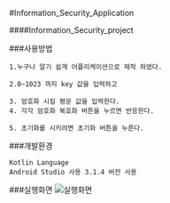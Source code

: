 #Information_Security_Application

####Information_Security_project

###사용방법

```
1.누구나 알기 쉽게 어플리케이션으로 제작 하였다.

2.0~1023 까지 key 값을 입력하고

3. 암호화 시킬 평문 값을 입력한다.
4. 각각 암호화 복호화 버튼을 누르면 반응한다.

5. 초기화를 시키려면 초기화 버튼을 누른다.
```

###개발환경

```
Kotlin Language
Android Studio 사용 3.1.4 버전 사용
```


###실행화면
![실행화면](https://www.dropbox.com/home/markdown_img?preview=markdown_icon.png)
